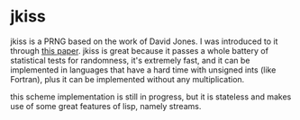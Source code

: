 # jkiss

jkiss is a PRNG based on the work of David Jones. I was introduced to it through [this paper](http://www0.cs.ucl.ac.uk/staff/d.jones/GoodPracticeRNG.pdf). jkiss is great because it passes a whole battery of statistical tests for randomness, it's extremely fast, and it can be implemented in languages that have a hard time with unsigned ints (like Fortran), plus it can be implemented without any multiplication.

this scheme implementation is still in progress, but it is stateless and makes use of some great features of lisp, namely streams. 
